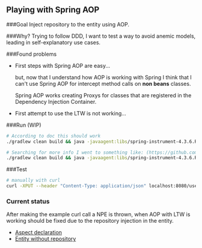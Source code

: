 ## Playing with Spring AOP


###Goal
Inject repository to the entity using AOP.

###Why?
Trying to follow DDD, I want to test a way to avoid anemic models, leading in self-explanatory use cases.

###Found problems
- First steps with Spring AOP are easy...
  
  but, now that I understand how AOP is working with Spring I think that I can't use Spring AOP for intercept method calls on **non beans** classes.

  Spring AOP works creating Proxys for classes that are registered in the Dependency Injection Container.

- First attempt to use the LTW is not working...

###Run (WIP)
```bash
# According to doc this should work
./gradlew clean build && java -javaagent:libs/spring-instrument-4.3.6.RELEASE.jar -jar build/libs/ddd-aop-entity-behaviour-1.0-SNAPSHOT.jar

# Searching for more info I went to something like: (https://github.com/jwilsoncredera/spring-aop-blog)
./gradlew clean build && java -javaagent:libs/spring-instrument-4.3.6.RELEASE.jar -javaagent:libs/aspectjweaver-1.8.10.jar -jar build/libs/ddd-aop-entity-behaviour-1.0-SNAPSHOT.jar
```

###Test
```bash
# manually with curl
curl -XPUT --header "Content-Type: application/json" localhost:8080/users/1/followers -d '{"follower_id": 2}' -v
```

### Current status
After making the example curl call a NPE is thrown, when AOP with LTW is working should be fixed due to the repository injection in the entity.

- [Aspect declaration](/src/main/java/org/odindelrio/dddaopentitybehaviour/infrastructure/spring/configuration/FollowerAspect.java)
- [Entity without repository](/src/main/java/org/odindelrio/dddaopentitybehaviour/domain/Follower.java)